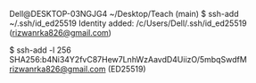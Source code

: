 Dell@DESKTOP-03NGJG4  ~/Desktop/Teach (main)
$ ssh-add ~/.ssh/id_ed25519
Identity added: /c/Users/Dell/.ssh/id_ed25519 (rizwanrka826@gmail.com)

$ ssh-add -l
256 SHA256:b4Ni34Y2fvC87Hew7LnhWzAavdD4UiizO/5mbqSwdfM rizwanrka826@gmail.com (ED25519)